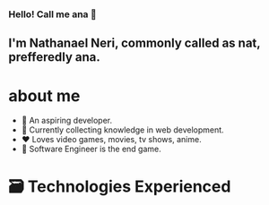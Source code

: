 ### Hello! Call me ana 👋
## I'm Nathanael Neri, commonly called as nat, prefferedly ana.

# about me

- 🤵‍ An aspiring developer.
- 🧠 Currently collecting knowledge in web development.
- ❤️ Loves video games, movies, tv shows, anime.
- 🎯 Software Engineer is the end game.

# 🗃️ Technologies Experienced

